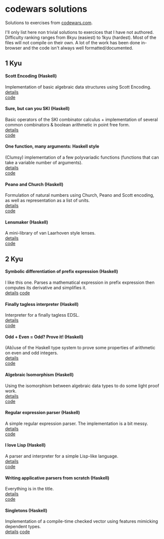 # codewars solutions

Solutions to exercises from [codewars.com](https://www.codewars.com/). 

I'll only list here non trivial solutions to exercices that I have not authored. Difficulty ranking ranges from 8kyu (easiest) to 1kyu (hardest). Most of the files will not compile on their own. A lot of the work has been done in-browser and the code isn't always well formatted/documented.

## 1 Kyu

#### Scott Encoding (Haskell)
Implementation of basic algebraic data structures using Scott Encoding.  
[details](https://www.codewars.com/kata/59c132fb70a3b7efd3000024)  
[code](https://github.com/de-passage/codewars-solutions/blob/master/haskell/scott-encoding.hs) 

#### Sure, but can you SKI (Haskell)
Basic operators of the SKI combinator calculus + implementation of several common combinators & boolean arithmetic in point free form.  
[details](https://www.codewars.com/kata/5a02dccf32b8b988120000da)  
[code](https://github.com/de-passage/codewars-solutions/blob/master/haskell/ski.hs)

#### One function, many arguments: Haskell style
(Clumsy) implementation of a few polyvariadic functions (functions that can take a variable number of arguments).  
[details](https://www.codewars.com/kata/599aed42b9712e1afe000014)  
[code](https://github.com/de-passage/codewars-solutions/blob/master/haskell/polyvariadic-functions.hs)

#### Peano and Church (Haskell)
Formulation of natural numbers using Church, Peano and Scott encoding, as well as representation as a list of units.  
[details](https://www.codewars.com/kata/5922530af9c157651d0000aa)  
[code](https://github.com/de-passage/codewars-solutions/blob/master/haskell/church-and-peano.hs)

#### Lensmaker (Haskell)
A mini-library of van Laarhoven style lenses.  
[details](https://www.codewars.com/kata/54258ffb430ca2e4b5000239)  
[code](https://github.com/de-passage/codewars-solutions/blob/master/haskell/lensmaker.hs)

## 2 Kyu

#### Symbolic differentiation of prefix expression (Haskell)
I like this one. Parses a mathematical expression in prefix expression then computes its derivative and simplifies it.  
[details](https://www.codewars.com/kata/584daf7215ac503d5a0001ae)
[code](https://github.com/de-passage/codewars-solutions/blob/master/haskell/symbolic-differentiation.hs)

#### Finally tagless interpreter (Haskell)
Interpreter for a finally tagless EDSL.  
[details](https://www.codewars.com/kata/5424e3bc430ca2e577000048)  
[code](https://github.com/de-passage/codewars-solutions/blob/master/haskell/finally-tagless.hs)

#### Odd + Even = Odd? Prove it! (Haskell)
(Ab)use of the Haskell type system to prove some properties of arithmetic on even and odd integers.  
[details](https://www.codewars.com/kata/599d973255342a0ce400009b)  
[code](https://github.com/de-passage/codewars-solutions/blob/master/haskell/even-odd-proof.hs)

#### Algebraic Isomorphism (Haskell)
Using the isomorphism between algebraic data types to do some light proof work.  
[details](https://www.codewars.com/kata/5917f22dd2563a36a200009c)  
[code](https://github.com/de-passage/codewars-solutions/blob/master/haskell/algebraic-isomorphism.hs)

#### Regular expression parser (Haskell)
A simple regular expression parser. The implementation is a bit messy.  
[details](https://www.codewars.com/kata/5470c635304c127cad000f0d)  
[code](https://github.com/de-passage/codewars-solutions/blob/master/haskell/regex-parser.hs)

#### I love Lisp (Haskell)
A parser and interpreter for a simple Lisp-like language.  
[details](https://www.codewars.com/kata/598a82f07bad362e1d000003)  
[code](https://github.com/de-passage/codewars-solutions/blob/master/haskell/lisp-interpreter.hs)

#### Writing applicative parsers from scratch (Haskell)
Everything is in the title.  
[details](https://www.codewars.com/kata/54f1fdb7f29358dd1f00015d)  
[code](https://github.com/de-passage/codewars-solutions/blob/master/haskell/applicative-parsers.hs)

#### Singletons (Haskell)
Implementation of a compile-time checked vector using features mimicking dependent types.  
[details](https://www.codewars.com/kata/54750ed320c64c64e20002e2)
[code](https://github.com/de-passage/codewars-solutions/blob/master/haskell/singletons.hs)
